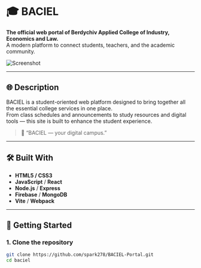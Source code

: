 # 🎓 BACIEL

**The official web portal of Berdychiv Applied College of Industry, Economics and Law.**  
A modern platform to connect students, teachers, and the academic community.

![Screenshot](screenshots/demo.png)

---

## 🌐 Description

BACIEL is a student-oriented web platform designed to bring together all the essential college services in one place.  
From class schedules and announcements to study resources and digital tools — this site is built to enhance the student experience.

> 💬 “BACIEL — your digital campus.”

---

## 🛠️ Built With

- **HTML5 / CSS3**
- **JavaScript** / **React**
- **Node.js** / **Express**
- **Firebase** / **MongoDB**
- **Vite** / **Webpack**

---

## 🚀 Getting Started

### 1. Clone the repository
```bash
git clone https://github.com/spark278/BACIEL-Portal.git
cd baciel
